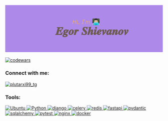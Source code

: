 <img src="header.png" alt="приветствие">



[![codewars](https://www.codewars.com/users/Plutarx/badges/large)](https://www.codewars.com/users/Plutarx)

### Connect with me:
<p align="left">
<a href="https://t.me/plutarxi99" target="blank"><img align="center" src="https://github.com/Plutarxi99/Plutarxi99/assets/132927381/4e77e3f7-a684-46b4-b95c-2fd94537d053" alt="plutarxi99_tg" height="40" width="40" /></a>


### Tools:
<p align="left">
<a href="https://ubuntu.com/" target="_blank" rel="noreferrer"> <img src="https://cdn.simpleicons.org/Ubuntu" alt="Ubuntu" width="40" height="40"/> </a>
<a href="https://www.python.org" target="_blank" rel="noreferrer"> <img src="https://cdn.simpleicons.org/Python" alt="Python" width="40" height="40"/> </a> 
<a href="https://www.djangoproject.com/" target="_blank" rel="noreferrer"> <img src="https://cdn.simpleicons.org/django" alt="django" width="40" height="40"/> </a>
<a href="https://docs.celeryq.dev/en/stable/" target="_blank" rel="noreferrer"> <img src="https://cdn.simpleicons.org/celery" alt="celery" width="40" height="40"/> </a> 
<a href="https://redis.io/" target="_blank" rel="noreferrer"> <img src="https://cdn.simpleicons.org/redis" alt="redis" width="40" height="40"/> </a> 
<a href="https://fastapi.tiangolo.com/" target="_blank" rel="noreferrer"> <img src="https://cdn.simpleicons.org/fastapi" alt="fastapi" width="40" height="40"/> </a> 
<a href="https://docs.pydantic.dev/latest/" target="_blank" rel="noreferrer"> <img src="https://cdn.simpleicons.org/pydantic" alt="pydantic" width="40" height="40"/> </a> 
<a href="https://www.sqlalchemy.org/" target="_blank" rel="noreferrer"> <img src="https://cdn.simpleicons.org/sqlalchemy" alt="sqlalchemy" width="40" height="40"/> </a> 
<a href="https://pytest-docs-ru.readthedocs.io/en/latest/fixture.html" target="_blank" rel="noreferrer"> <img src="https://cdn.simpleicons.org/pytest" alt="pytest" width="40" height="40"/> </a> 
<a href="https://nginx.org/en/" target="_blank" rel="noreferrer"> <img src="https://cdn.simpleicons.org/nginx" alt="nginx" width="40" height="40"/> </a>
<a href="https://www.docker.com/" target="_blank" rel="noreferrer"> <img src="https://cdn.simpleicons.org/docker" alt="docker" width="40" height="40"/> </a>
</p>

